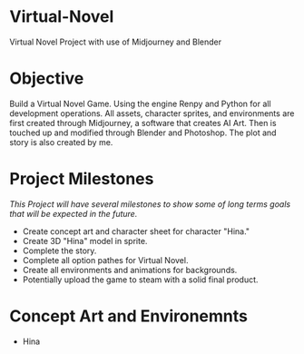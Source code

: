 # Virtual-Novel
Virtual Novel Project with use of Midjourney and Blender

# Objective

Build a Virtual Novel Game. Using the engine Renpy and Python for all development operations. All assets, character sprites, and environments are first created through Midjourney, a software that creates AI Art. Then is touched up and modified through Blender and Photoshop. The plot and story is also created by me. 

# Project Milestones

*This Project will have several milestones to show some of long terms goals that will be expected in the future.*
- Create concept art and character sheet for character "Hina."
- Create 3D "Hina" model in sprite.
- Complete the story.
- Complete all option pathes for Virtual Novel.
- Create all environments and animations for backgrounds.
- Potentially upload the game to steam with a solid final product.

# Concept Art and Environemnts

- Hina


